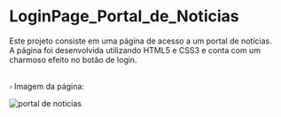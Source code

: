 # LoginPage_Portal_de_Noticias
Este projeto consiste em uma página de acesso a um portal de notícias.<br>
A página foi desenvolvida utilizando HTML5 e CSS3 e conta com um charmoso efeito no botão de login.<br><br>

▫️ Imagem da página:
<br>

![portal de noticias](https://user-images.githubusercontent.com/91039376/174322479-43913641-11e3-4829-92bb-db737225e208.png)
